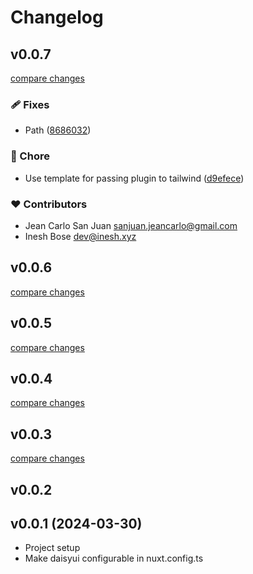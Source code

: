 # Changelog

## v0.0.7

[compare changes](https://github.com/jcmsj/daisyui-nuxt/compare/v0.0.6...v0.0.7)

### 🩹 Fixes

- Path ([8686032](https://github.com/jcmsj/daisyui-nuxt/commit/8686032))

### 🏡 Chore

- Use template for passing plugin to tailwind ([d9efece](https://github.com/jcmsj/daisyui-nuxt/commit/d9efece))

### ❤️ Contributors

- Jean Carlo San Juan <sanjuan.jeancarlo@gmail.com>
- Inesh Bose <dev@inesh.xyz>

## v0.0.6

[compare changes](https://github.com/jcmsj/daisyui-nuxt/compare/v0.0.5...v0.0.6)

## v0.0.5

[compare changes](https://github.com/jcmsj/daisyui-nuxt/compare/v0.0.4...v0.0.5)

## v0.0.4

[compare changes](https://github.com/jcmsj/daisyui-nuxt/compare/v0.0.3...v0.0.4)

## v0.0.3

[compare changes](https://github.com/jcmsj/daisyui-nuxt/compare/v0.0.2...v0.0.3)

## v0.0.2

## v0.0.1 (2024-03-30)
* Project setup
* Make daisyui configurable in nuxt.config.ts
